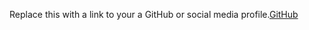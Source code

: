 Replace this with a link to your a GitHub or social media profile.[GitHub](http://github.com/JanGranellR)
